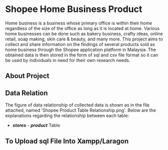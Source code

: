# Shopee Home Business Product
Home business is a business whose primary office is within their home regardless of the size of the office as long as it is located at home. Various home businesses can be done such as bakery business, crafty ideas, online retail, soap making, skin care &amp; beauty, and many more. This project aims to collect and share information on the findings of several products sold as home business through the Shopee application platform in Malaysia. The obtained data is then stored in the form of sql and csv file format so it can be used by individuals in need for their own research needs.
## About Project

## Data Relation
The figure of data relationship of collected data is shown as in the file attached, named 'Shopee Product Table Relationship.png'. Below are the explanations regarding the relationship between each table:
* ***stores*** - ***product*** Table
## To Upload sql File Into Xampp/Laragon
